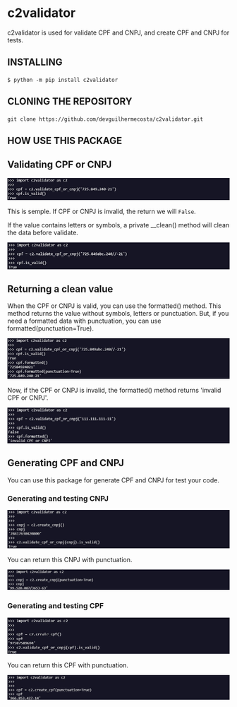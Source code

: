 # c2validator
c2validator is used for validate CPF and CNPJ, and create CPF and CNPJ for tests.

## INSTALLING
`$ python -m pip install c2validator`

## CLONING THE REPOSITORY
`git clone https://github.com/devguilhermecosta/c2validator.git`

## **HOW USE THIS PACKAGE**
## **Validating CPF or CNPJ**

  ![image of cpf is valid](https://github.com/devguilhermecosta/c2validator/blob/main/assets/images/img%20cpf%20is%20valid.jpg)

This is semple.
If CPF or CNPJ is invalid, the return we will `False`.

If the value contains letters or symbols, a private __clean() method will clean the data before validate.

  ![image of cpf is valid with symbols and letters](https://github.com/devguilhermecosta/c2validator/blob/main/assets/images/img%20cpf%20is%20valid%20whit%20symbols%20and%20letters.jpg)

## Returning a clean value
When the CPF or CNPJ is valid, you can use the formatted() method.
This method returns the value without symbols, letters or punctuation.
But, if you need a formatted data with punctuation, you can use
formatted(punctuation=True).

  ![image of cpf valid formatted](https://github.com/devguilhermecosta/c2validator/blob/main/assets/images/cpf%20valid%20formatted.jpg)

Now, if the CPF or CNPJ is invalid, the formatted() method returns 'invalid CPF or CNPJ'.

  ![image of cpf invalid formatted](https://github.com/devguilhermecosta/c2validator/blob/main/assets/images/cpf%20invalid%20formatted.jpg)

## **Generating CPF and CNPJ**

You can use this package for generate CPF and CNPJ for test your code.

### Generating and testing CNPJ
  ![generate cnpj](https://github.com/devguilhermecosta/c2validator/blob/main/assets/images/create%20cnpj.jpg)

  You can return this CNPJ with punctuation.

![generate cnpj formatted](https://github.com/devguilhermecosta/c2validator/blob/main/assets/images/create%20cnpj%20formatted.jpg)

### Generating and testing CPF
  ![generate cpf](https://github.com/devguilhermecosta/c2validator/blob/main/assets/images/create%20cpf.jpg)

  You can return this CPF with punctuation.

![generate cpf formatted](https://github.com/devguilhermecosta/c2validator/blob/main/assets/images/create%20cpf%20formatted.jpg)
